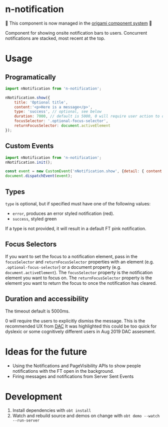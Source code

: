 # n-notification 

🚨 This component is now managed in the [origami component system](https://github.com/Financial-Times/origami/components/n-notification) 🚨

Component for showing onsite notification bars to users. Concurrent notifications are stacked, most recent at the top.

# Usage

## Programatically

```js
import nNotification from 'n-notification';

nNotification.show({
	title: 'Optional title',
	content:'<p>Here is a message</p>',
	type: 'success', // optional, see below
	duration: 7000, // default is 5000, 0 will require user action to dismiss
	focusSelector: '.optional-focus-selector',
	returnFocusSelector: document.activeElement
});
```

## Custom Events

```js
import nNotification from 'n-notification';
nNotification.init();

const event = new CustomEvent('nNotification.show', {detail: { content: 'Title' }});
document.dispatchEvent(event);
```

## Types

`type` is optional, but if specified must have one of the following values:

* `error`, produces an error styled notification (red).
* `success`, styled green

If a type is not provided, it will result in a default FT pink notification.

## Focus Selectors

If you want to set the focus to a notification element, pass in the `focusSelector` and `returnFocusSelector` properties with an element (e.g. `.optional-focus-selector`) or a document property (e.g. `document.activeElement`). The `focusSelector` property is the notification element you want to focus on. The `returnFocusSelector` property is the element you want to return the focus to once the notification has cleared.

## Duration and accessibility
The timeout default is 5000ms.

0 will require the users to explicitly dismiss the message. This is the recommended UX from [DAC](https://digitalaccessibilitycentre.org/) It was highlighted this could be too quick for dyslexic or some cognitively different users in Aug 2019 DAC assesment.


# Ideas for the future

* Using the Notifications and PageVisibility APIs to show people notifications with the FT open in the background.
* Firing messages and notifications from Server Sent Events

# Development

1. Install dependencies with `obt install`
1. Watch and rebuild source and demos on change with `obt demo --watch --run-server`
